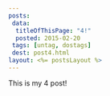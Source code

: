 ```yaml
---
posts:
 data:
  titleOfThisPage: "4!"
  posted: 2015-02-20
 tags: [untag, dostags]
 dest: post4.html
layout: <%= postsLayout %>
---
```


This is my 4 post!